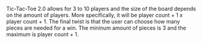 Tic-Tac-Toe 2.0 allows for 3 to 10 players and the size of the board depends on the amount of players. More specifically, it will be player count + 1 x player count + 1. The final twist is that the user can choose how many pieces are needed for a win. The mininum amount of pieces is 3 and the maximum is player count + 1.




